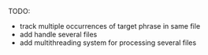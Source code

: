 TODO:
- track multiple occurrences of target phrase in same file
- add handle several files
- add multithreading system for processing several files
